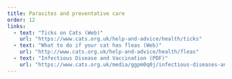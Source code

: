 ```yaml
---
title: Parasites and preventative care
order: 12
links:
  - text: "Ticks on Cats (Web)"
    url: "https://www.cats.org.uk/help-and-advice/health/ticks"
  - text: "What to do if your cat has fleas (Web)"
    url: "http://www.cats.org.uk/help-and-advice/health/fleas"
  - text: "Infectious Disease and Vaccination (PDF)"
    url: "https://www.cats.org.uk/media/ggpm0q0j/infectious-diseases-and-vaccines-2025.pdf"
---
```

